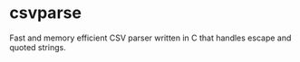 # csvparse
Fast and memory efficient CSV parser written in C that handles escape and quoted strings.
